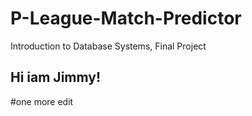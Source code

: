# P-League-Match-Predictor
Introduction to Database Systems, Final Project
## Hi iam Jimmy!
#one more edit
